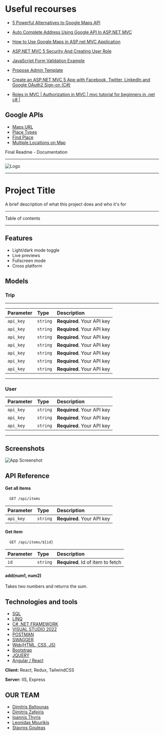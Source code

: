 
# Useful recourses #

- [5 Powerful Alternatives to Google Maps API](https://nordicapis.com/5-powerful-alternatives-to-google-maps-api/)
- [Auto Complete Address Using Google API In ASP.NET MVC](https://www.c-sharpcorner.com/article/auto-complete-address-using-google-api-in-Asp-Net-mvc-5/)

 - [How to Use Google Maps in ASP.net MVC Application](https://blog.e-zest.com/how-to-use-google-maps-in-asp-net-mvc-application/#top)
 - [ASP.NET MVC 5 Security And Creating User Role](https://www.c-sharpcorner.com/article/auto-complete-address-using-google-api-in-Asp-Net-mvc-5/)
 - [JavaScript Form Validation Example](https://www.javatpoint.com/javascript-form-validation)
 - [Propose Admin Template](https://demos.wrappixel.com/free-admin-templates/bootstrap/flexy-bootstrap-free/html/index.html)
 - [Create an ASP.NET MVC 5 App with Facebook, Twitter, LinkedIn and Google OAuth2 Sign-on (C#)](https://docs.microsoft.com/en-us/aspnet/mvc/overview/security/create-an-aspnet-mvc-5-app-with-facebook-and-google-oauth2-and-openid-sign-on)
- [Roles in MVC | Authorization in MVC | mvc tutorial for beginners in .net c# |](https://www.youtube.com/watch?v=mbr4j4YFZ_U)

## Google APIs ##

 - [Maps URL](https://developers.google.com/maps/documentation/urls/get-started)
 - [Place Types](https://developers.google.com/maps/documentation/places/web-service/supported_types)
 - [Find Place](https://developers.google.com/maps/documentation/places/web-service/search-find-place)
 - [Multiple Locations on Map](https://www.taniarascia.com/google-maps-apis-for-multiple-locations/)







Final Readme - Documentation

-----------------------------------------------------------------------------------------------------

![Logo](https://dev-to-uploads.s3.amazonaws.com/uploads/articles/th5xamgrr6se0x5ro4g6.png)

-----------------------------------------------------------------------------------------------------

# Project Title #

A brief description of what this project does and who it's for

-----------------------------------------------------------------------------------------------------



Table of contents

-----------------------------------------------------------------------------------------------------

## Features

- Light/dark mode toggle
- Live previews
- Fullscreen mode
- Cross platform







 ## Models ##

 ### Trip ###

 ------------------------------------------------------------------------------------------------

 | Parameter | Type     | Description                |
| :-------- | :------- | :------------------------- |
| `api_key` | `string` | **Required**. Your API key |
| `api_key` | `string` | **Required**. Your API key |
| `api_key` | `string` | **Required**. Your API key |
| `api_key` | `string` | **Required**. Your API key |
| `api_key` | `string` | **Required**. Your API key |
| `api_key` | `string` | **Required**. Your API key |
| `api_key` | `string` | **Required**. Your API key |

---------------------------------------------------------------------------------------------------

### User ###

 | Parameter | Type     | Description                |
| :-------- | :------- | :------------------------- |
| `api_key` | `string` | **Required**. Your API key |
| `api_key` | `string` | **Required**. Your API key |
| `api_key` | `string` | **Required**. Your API key |



---------------------------------------------------------------------------------------------------


 ## Screenshots ##

![App Screenshot](https://via.placeholder.com/468x300?text=App+Screenshot+Here)


## API Reference

#### Get all items

```http
  GET /api/items
```

| Parameter | Type     | Description                |
| :-------- | :------- | :------------------------- |
| `api_key` | `string` | **Required**. Your API key |

#### Get item

```http
  GET /api/items/${id}
```

| Parameter | Type     | Description                       |
| :-------- | :------- | :-------------------------------- |
| `id`      | `string` | **Required**. Id of item to fetch |

#### add(num1, num2) 

Takes two numbers and returns the sum.


## Technologies and tools ##

- [SQL]()
- [LINQ]()
- [C# .NET FRAMEWORK]()
- [VISUAL STUDIO 2022]()
- [POSTMAN]()
- [SWAGGER]()
- [Web(HTML, CSS, JS)]()
- [Bootstrap]()
- [JQUERY]()
- [Angular / React]()


**Client:** React, Redux, TailwindCSS

**Server:** IIS, Express

## OUR TEAM ##

- [Dimitris Baltounas]()
- [Dimitris Zafeiris]()
- [Ioannis Thyris]()
- [Leonidas Mourikis]()
- [Stavros Gouleas]()